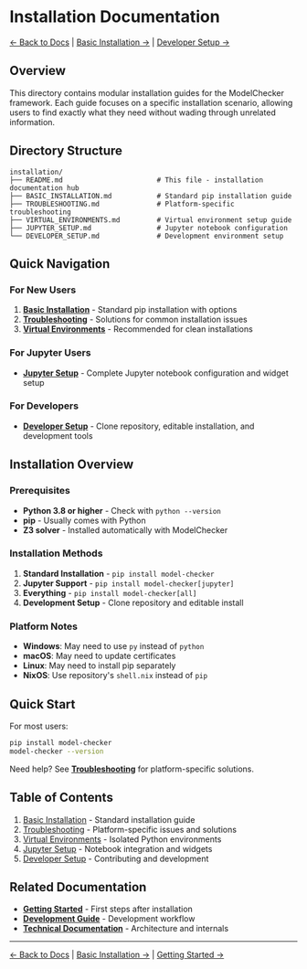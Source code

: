 # Installation Documentation

[← Back to Docs](../README.md) | [Basic Installation →](BASIC_INSTALLATION.md) | [Developer Setup →](DEVELOPER_SETUP.md)

## Overview

This directory contains modular installation guides for the ModelChecker framework. Each guide focuses on a specific installation scenario, allowing users to find exactly what they need without wading through unrelated information.

## Directory Structure

```
installation/
├── README.md                       # This file - installation documentation hub
├── BASIC_INSTALLATION.md           # Standard pip installation guide
├── TROUBLESHOOTING.md              # Platform-specific troubleshooting
├── VIRTUAL_ENVIRONMENTS.md         # Virtual environment setup guide
├── JUPYTER_SETUP.md                # Jupyter notebook configuration
└── DEVELOPER_SETUP.md              # Development environment setup
```

## Quick Navigation

### For New Users

1. **[Basic Installation](BASIC_INSTALLATION.md)** - Standard pip installation with options
2. **[Troubleshooting](TROUBLESHOOTING.md)** - Solutions for common installation issues
3. **[Virtual Environments](VIRTUAL_ENVIRONMENTS.md)** - Recommended for clean installations

### For Jupyter Users

- **[Jupyter Setup](JUPYTER_SETUP.md)** - Complete Jupyter notebook configuration and widget setup

### For Developers

- **[Developer Setup](DEVELOPER_SETUP.md)** - Clone repository, editable installation, and development tools

## Installation Overview

### Prerequisites

- **Python 3.8 or higher** - Check with `python --version`
- **pip** - Usually comes with Python
- **Z3 solver** - Installed automatically with ModelChecker

### Installation Methods

1. **Standard Installation** - `pip install model-checker`
2. **Jupyter Support** - `pip install model-checker[jupyter]`
3. **Everything** - `pip install model-checker[all]`
4. **Development Setup** - Clone repository and editable install

### Platform Notes

- **Windows**: May need to use `py` instead of `python`
- **macOS**: May need to update certificates
- **Linux**: May need to install pip separately
- **NixOS**: Use repository's `shell.nix` instead of `pip`

## Quick Start

For most users:

```bash
pip install model-checker
model-checker --version
```

Need help? See **[Troubleshooting](TROUBLESHOOTING.md)** for platform-specific solutions.

## Table of Contents

1. [Basic Installation](BASIC_INSTALLATION.md) - Standard installation guide
2. [Troubleshooting](TROUBLESHOOTING.md) - Platform-specific issues and solutions
3. [Virtual Environments](VIRTUAL_ENVIRONMENTS.md) - Isolated Python environments
4. [Jupyter Setup](JUPYTER_SETUP.md) - Notebook integration and widgets
5. [Developer Setup](DEVELOPER_SETUP.md) - Contributing and development

## Related Documentation

- **[Getting Started](../GETTING_STARTED.md)** - First steps after installation
- **[Development Guide](../../Code/docs/DEVELOPMENT.md)** - Development workflow
- **[Technical Documentation](../../Code/docs/README.md)** - Architecture and internals

---

[← Back to Docs](../README.md) | [Basic Installation →](BASIC_INSTALLATION.md) | [Getting Started →](../GETTING_STARTED.md)
